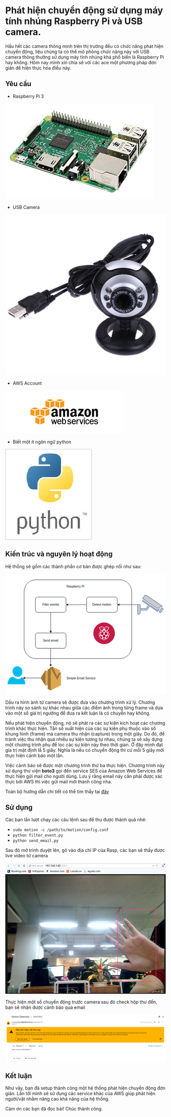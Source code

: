 # Phát hiện chuyển động sử dụng máy tính nhúng Raspberry Pi và USB camera.

Hầu hết các camera thông minh trên thị trường đều có chức năng phát hiện chuyển động, liệu chúng ta có thể mô phỏng chức năng này với USB camera thông thường sử dụng máy tính nhúng khá phổ biến là Raspberry Pi hay không. Hôm nay mình xin chia sẽ với các ace một phương pháp đơn giản để hiện thực hóa điều này. 

## Yêu cầu

- Raspberry Pi 3

![final-result](./pictures/raspberry_pi3.jpg?raw=true)

- USB Camera

![final-result](./pictures/usb_camera.jpg?raw=true)

- AWS Account

![final-result](./pictures/aws.png?raw=true)

- Biết một ít ngôn ngữ python

![final-result](./pictures/python.png?raw=true)

## Kiến trúc và nguyên lý hoạt động

Hệ thống sẽ gồm các thành phần cơ bản được ghép nối như sau:

![final-result](./pictures/architect.png?raw=true)

Dầu ra hình ảnh từ camera sẽ được đưa vào chương trình xử lý. Chương trình này so sánh sự khác nhau giữa các điểm ảnh trong từng frame và dựa vào một số giá trị ngưỡng để đưa ra kết luận là có chuyển hay không.

Nếu phát hiện chuyển động, nó sẽ phát ra các sự kiện kích hoạt các chương trình khác thực hiện. Tần số xuất hiện của các sự kiện phụ thuộc vào số khung hình (frame) mà camera thu nhận (capture) trong một giây. Do đó, để tránh việc thu nhận quá nhiều sự kiện tương tự nhau, chúng ta sẽ xây dựng một chương trình phụ để lọc các sự kiện này theo thời gian. Ở đây mình đạt gía trị mặt định lầ 5 giây. Nghĩa là nếu có chuyển động thì cứ mỗi 5 giây mới thực hiện cảnh báo một lần.

Việc cảnh báo sẽ được một chương trình thứ ba thực hiện. Chương trình này sử dụng thư viện **boto3** gọi đến service SES của Amazon Web Services để thực hiện gửi mail cho người dùng. Lưu ý rằng email này cần phải được xác thực bởi AWS thì việc gửi mail mới thành công nha.

Toàn bộ hướng dẫn chi tiết có thể tìm thấy tại [đây](https://github.com/IoT-engineer/motion-detection)

## Sử dụng

Các bạn lần lượt chạy các câu lệnh sau để thu được thành quả nhé:

- `sudo motion -c /path/to/motion/config.conf`
- `python filter_event.py`
- `python send_email.py`

Sau đỏ mở trình duyệt lên, gõ vào địa chỉ IP của Rasp, các bạn sẽ thấy được live video từ camera

![dirty-hand](./pictures/sample-01.png?raw=true)

Thực hiện một số chuyển động trước camera sau đó check hộp thư đến, bạn sẽ nhận được cảnh báo qua email

![sample-email](./pictures/sample-email.png?raw=true)

## Kết luận

Như vậy, bạn đã setup thành công một hệ thống phát hiện chuyển động đơn giản. Lần tới mình sẽ sử dụng các service khác của AWS giúp phát hiện người/vật nhằm nâng cao khả năng của hệ thống. 

Cảm ơn các bạn đã đọc bài!
Chúc thành công.